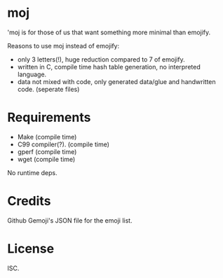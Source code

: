 # moj
'moj is for those of us that want something more minimal than emojify.

Reasons to use moj instead of emojify:
- only 3 letters(!), huge reduction compared to 7 of emojify.
- written in C, compile time hash table generation, no interpreted language.
- data not mixed with code, only generated data/glue and handwritten code. (seperate files)

# Requirements
- Make (compile time)
- C99 compiler(?). (compile time)
- gperf (compile time)
- wget (compile time)

No runtime deps.

# Credits
Github Gemoji's JSON file for the emoji list.

# License
ISC.
